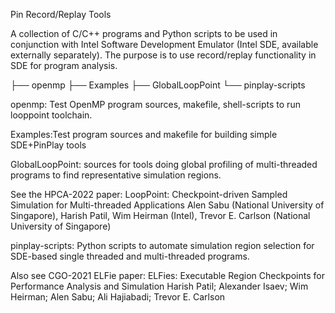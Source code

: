 Pin Record/Replay Tools

A collection of C/C++ programs and Python scripts to be used in conjunction with Intel Software Development Emulator (Intel SDE, available externally separately). The purpose is to use record/replay functionality in SDE for program analysis.


 ├── openmp
 ├── Examples
 ├── GlobalLoopPoint
 └── pinplay-scripts

openmp: Test OpenMP program sources, makefile, shell-scripts to run looppoint toolchain.

Examples:Test program sources and  makefile for building simple SDE+PinPlay tools

GlobalLoopPoint: sources for tools doing global profiling of multi-threaded programs to find representative simulation regions.

  See the HPCA-2022 paper:
  LoopPoint: Checkpoint-driven Sampled Simulation for Multi-threaded Applications
Alen Sabu (National University of Singapore), Harish Patil, Wim Heirman (Intel), Trevor E. Carlson (National University of Singapore)

pinplay-scripts: Python scripts to automate simulation region selection for SDE-based single threaded and multi-threaded programs.

Also see CGO-2021 ELFie paper: ELFies: Executable Region Checkpoints for Performance Analysis and Simulation 
  Harish Patil; Alexander Isaev; Wim Heirman; Alen Sabu; Ali Hajiabadi; Trevor E. Carlson

